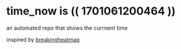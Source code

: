 # time_now is (( 1701061200464 ))

an automated repo that shows the currnent time

inspired by [breakingheatmap](https://github.com/breakingheatmap/breakingheatmap)